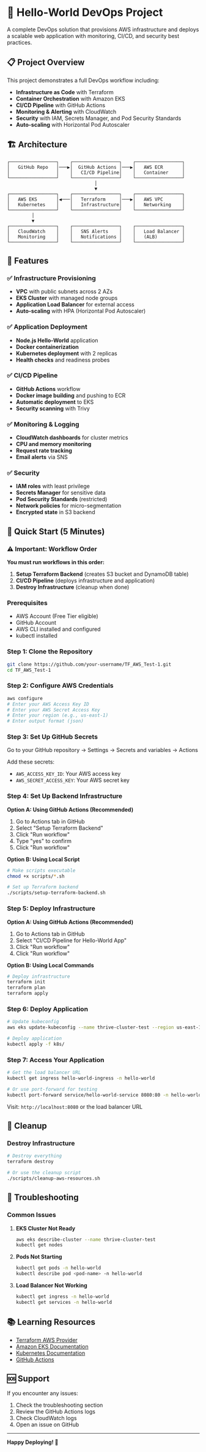 # 🚀 Hello-World DevOps Project

A complete DevOps solution that provisions AWS infrastructure and deploys a scalable web application with monitoring, CI/CD, and security best practices.

## 📋 Project Overview

This project demonstrates a full DevOps workflow including:
- **Infrastructure as Code** with Terraform
- **Container Orchestration** with Amazon EKS
- **CI/CD Pipeline** with GitHub Actions
- **Monitoring & Alerting** with CloudWatch
- **Security** with IAM, Secrets Manager, and Pod Security Standards
- **Auto-scaling** with Horizontal Pod Autoscaler

## 🏗️ Architecture

```
┌─────────────────┐    ┌─────────────────┐    ┌─────────────────┐
│   GitHub Repo   │───▶│  GitHub Actions │───▶│   AWS ECR       │
│                 │    │   CI/CD Pipeline│    │   Container     │
└─────────────────┘    └─────────────────┘    └─────────────────┘
                                │
                                ▼
┌─────────────────┐    ┌─────────────────┐    ┌─────────────────┐
│   AWS EKS       │◀───│   Terraform     │───▶│   AWS VPC       │
│   Kubernetes    │    │   Infrastructure│    │   Networking    │
└─────────────────┘    └─────────────────┘    └─────────────────┘
         │
         ▼
┌─────────────────┐    ┌─────────────────┐    ┌─────────────────┐
│   CloudWatch    │    │   SNS Alerts    │    │   Load Balancer │
│   Monitoring    │    │   Notifications │    │   (ALB)         │
└─────────────────┘    └─────────────────┘    └─────────────────┘
```

## 🎯 Features

### ✅ Infrastructure Provisioning
- **VPC** with public subnets across 2 AZs
- **EKS Cluster** with managed node groups
- **Application Load Balancer** for external access
- **Auto-scaling** with HPA (Horizontal Pod Autoscaler)

### ✅ Application Deployment
- **Node.js Hello-World** application
- **Docker containerization**
- **Kubernetes deployment** with 2 replicas
- **Health checks** and readiness probes

### ✅ CI/CD Pipeline
- **GitHub Actions** workflow
- **Docker image building** and pushing to ECR
- **Automatic deployment** to EKS
- **Security scanning** with Trivy

### ✅ Monitoring & Logging
- **CloudWatch dashboards** for cluster metrics
- **CPU and memory monitoring**
- **Request rate tracking**
- **Email alerts** via SNS

### ✅ Security
- **IAM roles** with least privilege
- **Secrets Manager** for sensitive data
- **Pod Security Standards** (restricted)
- **Network policies** for micro-segmentation
- **Encrypted state** in S3 backend

## 🚀 Quick Start (5 Minutes)

### ⚠️ Important: Workflow Order
**You must run workflows in this order:**
1. **Setup Terraform Backend** (creates S3 bucket and DynamoDB table)
2. **CI/CD Pipeline** (deploys infrastructure and application)
3. **Destroy Infrastructure** (cleanup when done)

### Prerequisites
- AWS Account (Free Tier eligible)
- GitHub Account
- AWS CLI installed and configured
- kubectl installed

### Step 1: Clone the Repository
```bash
git clone https://github.com/your-username/TF_AWS_Test-1.git
cd TF_AWS_Test-1
```

### Step 2: Configure AWS Credentials
```bash
aws configure
# Enter your AWS Access Key ID
# Enter your AWS Secret Access Key
# Enter your region (e.g., us-east-1)
# Enter output format (json)
```

### Step 3: Set Up GitHub Secrets
Go to your GitHub repository → Settings → Secrets and variables → Actions

Add these secrets:
- `AWS_ACCESS_KEY_ID`: Your AWS access key
- `AWS_SECRET_ACCESS_KEY`: Your AWS secret key

### Step 4: Set Up Backend Infrastructure
**Option A: Using GitHub Actions (Recommended)**
1. Go to Actions tab in GitHub
2. Select "Setup Terraform Backend"
3. Click "Run workflow"
4. Type "yes" to confirm
5. Click "Run workflow"

**Option B: Using Local Script**
```bash
# Make scripts executable
chmod +x scripts/*.sh

# Set up Terraform backend
./scripts/setup-terraform-backend.sh
```

### Step 5: Deploy Infrastructure
**Option A: Using GitHub Actions (Recommended)**
1. Go to Actions tab in GitHub
2. Select "CI/CD Pipeline for Hello-World App"
3. Click "Run workflow"
4. Click "Run workflow"

**Option B: Using Local Commands**
```bash
# Deploy infrastructure
terraform init
terraform plan
terraform apply
```

### Step 6: Deploy Application
```bash
# Update kubeconfig
aws eks update-kubeconfig --name thrive-cluster-test --region us-east-1

# Deploy application
kubectl apply -f k8s/
```

### Step 7: Access Your Application
```bash
# Get the load balancer URL
kubectl get ingress hello-world-ingress -n hello-world

# Or use port-forward for testing
kubectl port-forward service/hello-world-service 8080:80 -n hello-world
```

Visit: `http://localhost:8080` or the load balancer URL

## 🧹 Cleanup

### Destroy Infrastructure
```bash
# Destroy everything
terraform destroy

# Or use the cleanup script
./scripts/cleanup-aws-resources.sh
```

## 🚨 Troubleshooting

### Common Issues

1. **EKS Cluster Not Ready**
   ```bash
   aws eks describe-cluster --name thrive-cluster-test
   kubectl get nodes
   ```

2. **Pods Not Starting**
   ```bash
   kubectl get pods -n hello-world
   kubectl describe pod <pod-name> -n hello-world
   ```

3. **Load Balancer Not Working**
   ```bash
   kubectl get ingress -n hello-world
   kubectl get services -n hello-world
   ```

## 📚 Learning Resources

- [Terraform AWS Provider](https://registry.terraform.io/providers/hashicorp/aws/latest)
- [Amazon EKS Documentation](https://docs.aws.amazon.com/eks/)
- [Kubernetes Documentation](https://kubernetes.io/docs/)
- [GitHub Actions](https://docs.github.com/en/actions)


## 🆘 Support

If you encounter any issues:
1. Check the troubleshooting section
2. Review the GitHub Actions logs
3. Check CloudWatch logs
4. Open an issue on GitHub

---

**Happy Deploying! 🚀**